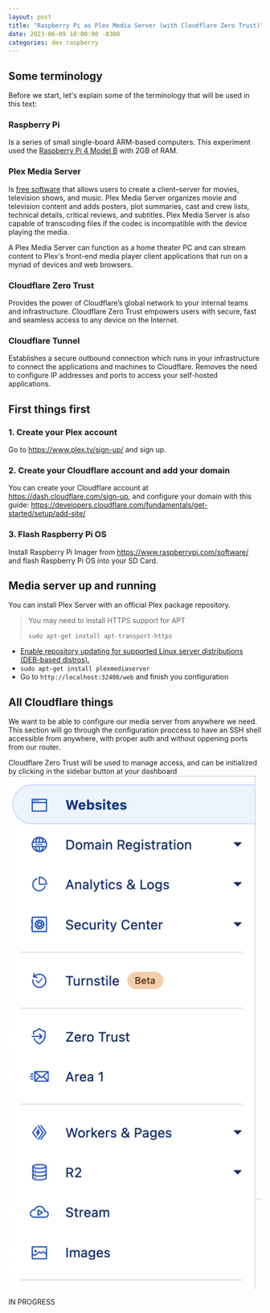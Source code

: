 ```yaml
---
layout: post
title: "Raspberry Pi as Plex Media Server (with Cloudflare Zero Trust)"
date: 2023-06-09 10:00:00 -0300
categories: dev raspberry
---
```


## Some terminology

Before we start, let's explain some of the terminology that will be used in this text:

### Raspberry Pi

Is a series of small single-board ARM-based computers. This experiment used the [Raspberry Pi 4 Model B](https://www.raspberrypi.com/products/raspberry-pi-4-model-b/) with 2GB of RAM.

### Plex Media Server

Is [free software](https://www.plex.tv) that allows users to create a client–server for movies, television shows, and music. Plex Media Server organizes movie and television content and adds posters, plot summaries, cast and crew lists, technical details, critical reviews, and subtitles. Plex Media Server is also capable of transcoding files if the codec is incompatible with the device playing the media.

A Plex Media Server can function as a home theater PC and can stream content to Plex's front-end media player client applications that run on a myriad of devices and web browsers.

### Cloudflare Zero Trust

Provides the power of Cloudflare’s global network to your internal teams and infrastructure. Cloudflare Zero Trust empowers users with secure, fast and seamless access to any device on the Internet.

### Cloudflare Tunnel

Establishes a secure outbound connection which runs in your infrastructure to connect the applications and machines to Cloudflare. Removes the need to configure IP addresses and ports to access your self-hosted applications.

## First things first

### 1. Create your Plex account

Go to https://www.plex.tv/sign-up/ and sign up.

### 2. Create your Cloudflare account and add your domain

You can create your Cloudflare account at https://dash.cloudflare.com/sign-up, and configure your domain with this guide: https://developers.cloudflare.com/fundamentals/get-started/setup/add-site/

### 3. Flash Raspberry Pi OS

Install Raspberry Pi Imager from https://www.raspberrypi.com/software/ and flash Raspberry Pi OS into your SD Card.

## Media server up and running

You can install Plex Server with an official Plex package repository.

> You may need to install HTTPS support for APT
> ```
> sudo apt-get install apt-transport-https
> ```

* [Enable repository updating for supported Linux server distributions (DEB-based distros).](https://support.plex.tv/articles/235974187-enable-repository-updating-for-supported-linux-server-distributions/)
* `sudo apt-get install plexmediaserver`
* Go to `http://localhost:32400/web` and finish you configuration

## All Cloudflare things

We want to be able to configure our media server from anywhere we need. This section will go through the configuration proccess to have an SSH shell accessible from anywhere, with proper auth and without oppening ports from our router.

Cloudflare Zero Trust will be used to manage access, and can be initialized by clicking in the sidebar button at your dashboard ![Cloudflare](/assets/cloudflare.png)

IN PROGRESS
